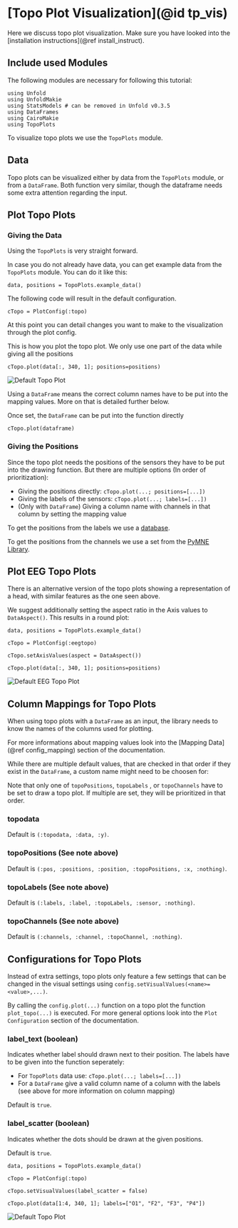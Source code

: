 # [Topo Plot Visualization](@id tp_vis)

Here we discuss topo plot visualization. 
Make sure you have looked into the [installation instructions](@ref install_instruct).

## Include used Modules
The following modules are necessary for following this tutorial:
```
using Unfold
using UnfoldMakie
using StatsModels # can be removed in Unfold v0.3.5
using DataFrames
using CairoMakie
using TopoPlots
```
To visualize topo plots we use the `TopoPlots` module.

## Data

Topo plots can be visualized either by data from the `TopoPlots` module, or from a `DataFrame`.
Both function very similar, though the dataframe needs some extra attention regarding the input.

## Plot Topo Plots

### Giving the Data

Using the `TopoPlots` is very straight forward.

In case you do not already have data, you can get example data from the `TopoPlots` module. 
You can do it like this:
```
data, positions = TopoPlots.example_data()
```

The following code will result in the default configuration. 
```
cTopo = PlotConfig(:topo)
```
At this point you can detail changes you want to make to the visualization through the plot config. 

This is how you plot the topo plot. We only use one part of the data while giving all the positions
```
cTopo.plot(data[:, 340, 1]; positions=positions)
```
![Default Topo Plot](../images/topo_plot_default.png)

Using a `DataFrame` means the correct column names have to be put into the mapping values. More on that is detailed further below.

Once set, the `DataFrame` can be put into the function directly
```
cTopo.plot(dataframe)
```

### Giving the Positions

Since the topo plot needs the positions of the sensors they have to be put into the drawing function. But there are multiple options (In order of prioritization):

- Giving the positions directly: `cTopo.plot(...; positions=[...])`
- Giving the labels of the sensors: `cTopo.plot(...; labels=[...])`
- (Only with `DataFrame`) Giving a column name with channels in that column by setting the mapping value

To get the positions from the labels we use a [database](https://raw.githubusercontent.com/sappelhoff/eeg_positions/main/data/Nz-T10-Iz-T9/standard_1005_2D.tsv).

To get the positions from the channels we use a set from the [PyMNE Library](https://juliapackages.com/p/pymne).

## Plot EEG Topo Plots

There is an alternative version of the topo plots showing a representation of a head, with similar features as the one seen above.

We suggest additionally setting the aspect ratio in the Axis values to `DataAspect()`.
This results in a round plot:

```
data, positions = TopoPlots.example_data()

cTopo = PlotConfig(:eegtopo)

cTopo.setAxisValues(aspect = DataAspect())

cTopo.plot(data[:, 340, 1]; positions=positions)
```


![Default EEG Topo Plot](../images/eegtopo_plot_default.png)


## Column Mappings for Topo Plots

When using topo plots with a `DataFrame` as an input, the library needs to know the names of the columns used for plotting.

For more informations about mapping values look into the [Mapping Data](@ref config_mapping) section of the documentation.

While there are multiple default values, that are checked in that order if they exist in the `DataFrame`, a custom name might need to be choosen for:

Note that only one of `topoPositions`, `topoLabels` , or `topoChannels` have to be set to draw a topo plot. If multiple are set, they will be prioritized in that order.

### topodata
Default is `(:topodata, :data, :y)`.

### topoPositions (See note above)
Default is `(:pos, :positions, :position, :topoPositions, :x, :nothing)`.

### topoLabels (See note above)
Default is `(:labels, :label, :topoLabels, :sensor, :nothing)`.

### topoChannels (See note above)
Default is `(:channels, :channel, :topoChannel, :nothing)`.


## Configurations for Topo Plots

Instead of extra settings, topo plots only feature a few settings that can be changed in the visual settings using `config.setVisualValues(<name>=<value>,...)`.

By calling the `config.plot(...)` function on a topo plot the function `plot_topo(...)` is executed.
For more general options look into the `Plot Configuration` section of the documentation.

### label_text (boolean)
Indicates whether label should drawn next to their position.
The labels have to be given into the function seperately:
- For `TopoPlots` data use: `cTopo.plot(...; labels=[...])`
- For a `DataFrame` give a valid column name of a column with the labels (see above for more information on column mapping)

Default is `true`.

### label_scatter (boolean)
Indicates whether the dots should be drawn at the given positions.

Default is `true`.

```
data, positions = TopoPlots.example_data()

cTopo = PlotConfig(:topo)

cTopo.setVisualValues(label_scatter = false)

cTopo.plot(data[1:4, 340, 1]; labels=["O1", "F2", "F3", "P4"])
```

![Default Topo Plot](../images/topo_plot_label.png)
